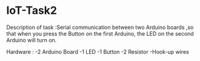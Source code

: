 # IoT-Task2

Description of task :Serial communication between two Arduino boards ,so that when you press the Button on the first Arduino, the LED on the second Arduino will turn on.

Hardware :
-2 Arduino Board
-1 LED
-1 Button
-2 Resistor
-Hook-up wires

